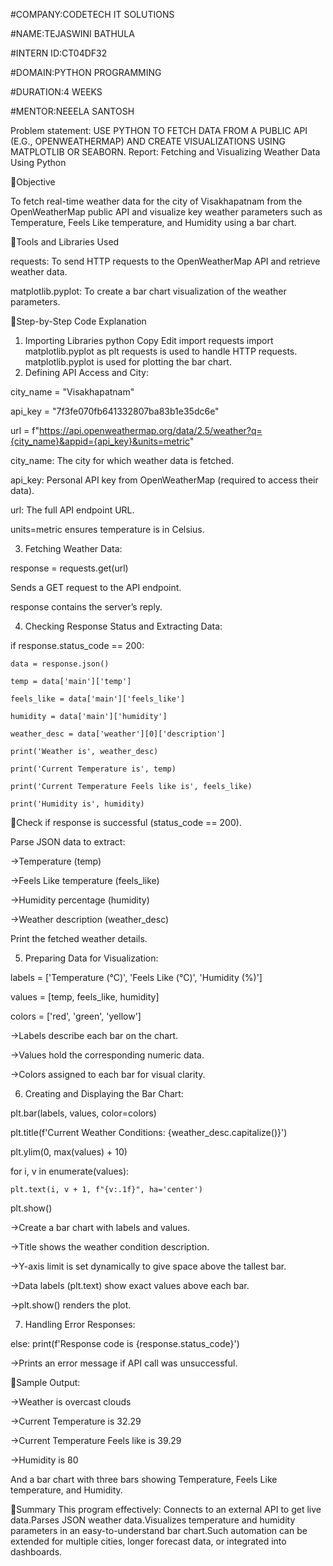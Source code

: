 #COMPANY:CODETECH IT SOLUTIONS

#NAME:TEJASWINI BATHULA

#INTERN ID:CT04DF32

#DOMAIN:PYTHON PROGRAMMING

#DURATION:4 WEEKS

#MENTOR:NEEELA SANTOSH


Problem statement:
USE PYTHON TO FETCH DATA FROM A PUBLIC
API (E.G., OPENWEATHERMAP) AND CREATE
VISUALIZATIONS USING MATPLOTLIB OR
SEABORN.
Report: Fetching and Visualizing Weather Data Using Python

📌Objective

To fetch real-time weather data for the city of Visakhapatnam from the OpenWeatherMap public API and visualize key weather parameters such as Temperature, Feels Like temperature, and Humidity using a bar chart.

📌Tools and Libraries Used

requests: To send HTTP requests to the OpenWeatherMap API and retrieve weather data.

matplotlib.pyplot: To create a bar chart visualization of the weather parameters.

📌Step-by-Step Code Explanation
1. Importing Libraries
python
Copy
Edit
import requests
import matplotlib.pyplot as plt
requests is used to handle HTTP requests.
matplotlib.pyplot is used for plotting the bar chart.
2. Defining API Access and City:
   
  city_name = "Visakhapatnam"

  api_key = "7f3fe070fb641332807ba83b1e35dc6e"

  url = f"https://api.openweathermap.org/data/2.5/weather?q={city_name}&appid={api_key}&units=metric"

  city_name: The city for which weather data is fetched.

  api_key: Personal API key from OpenWeatherMap (required to access their data).

  url: The full API endpoint URL.

  units=metric ensures temperature is in Celsius.

 3. Fetching Weather Data:

response = requests.get(url)

Sends a GET request to the API endpoint.

response contains the server’s reply.

4. Checking Response Status and Extracting Data:

if response.status_code == 200:

    data = response.json()

    temp = data['main']['temp']

    feels_like = data['main']['feels_like']

    humidity = data['main']['humidity']
   
    weather_desc = data['weather'][0]['description']
   
    print('Weather is', weather_desc)
   
    print('Current Temperature is', temp)
   
    print('Current Temperature Feels like is', feels_like)
   
    print('Humidity is', humidity)
   
📌Check if response is successful (status_code == 200).

Parse JSON data to extract:

->Temperature (temp)

->Feels Like temperature (feels_like)

->Humidity percentage (humidity)

->Weather description (weather_desc)

Print the fetched weather details.

5. Preparing Data for Visualization:

labels = ['Temperature (°C)', 'Feels Like (°C)', 'Humidity (%)']

values = [temp, feels_like, humidity]

colors = ['red', 'green', 'yellow']

->Labels describe each bar on the chart.

->Values hold the corresponding numeric data.

->Colors assigned to each bar for visual clarity.

6. Creating and Displaying the Bar Chart:
   
 plt.bar(labels, values, color=colors)

 plt.title(f'Current Weather Conditions: {weather_desc.capitalize()}')

 plt.ylim(0, max(values) + 10)

for i, v in enumerate(values):

    plt.text(i, v + 1, f"{v:.1f}", ha='center')
    
plt.show()

->Create a bar chart with labels and values.

->Title shows the weather condition description.

->Y-axis limit is set dynamically to give space above the tallest bar.

->Data labels (plt.text) show exact values above each bar.

->plt.show() renders the plot.

7. Handling Error Responses:
   
else:
    print(f'Response code is {response.status_code}')
   
->Prints an error message if API call was unsuccessful.

📌Sample Output:

->Weather is overcast clouds

->Current Temperature is 32.29

->Current Temperature Feels like is 39.29

->Humidity is 80

And a bar chart with three bars showing Temperature, Feels Like temperature, and Humidity.

📌Summary
This program effectively:
Connects to an external API to get live data.Parses JSON weather data.Visualizes temperature and humidity parameters in an easy-to-understand bar chart.Such automation can be extended for multiple cities, longer forecast data, or integrated into dashboards.

